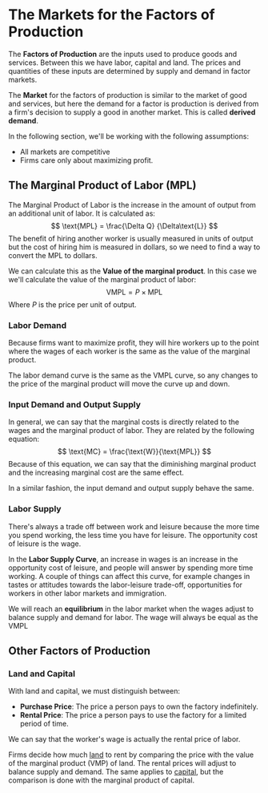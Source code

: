 # The Markets for the Factors of Production

The **Factors of Production** are the inputs used to produce goods and services. Between this we have labor, capital and land. The prices and quantities of these inputs are determined by supply and demand in factor markets.

The **Market** for the factors of production is similar to the market of good and services, but here the demand for a factor is production is derived from a firm's decision to supply a good in another market. This is called **derived demand**.

In the following section, we'll be working with the following assumptions:

- All markets are competitive
- Firms care only about maximizing profit.

## The Marginal Product of Labor (MPL)

The Marginal Product of Labor is the increase in the amount of output from an additional unit of labor. It is calculated as:
$$
\text{MPL} = \frac{\Delta Q} {\Delta\text{L}}
$$
The benefit of hiring another worker is usually measured in units of output but the cost of hiring him is measured in dollars, so we need to find a way to convert the MPL to dollars.

We can calculate this as the **Value of the marginal product**. In this case we we'll calculate the value of the marginal product of labor:
$$
\text{VMPL} = P \times \text{MPL}
$$
Where $P$ is the price per unit of output.

### Labor Demand

Because firms want to maximize profit, they will hire workers up to the point where the wages of each worker is the same as the value of the marginal product.

The labor demand curve is the same as the VMPL curve, so any changes to the price of the marginal product will move the curve up and down.

### Input Demand and Output Supply

In general, we can say that the marginal costs is directly related to the wages and the marginal product of labor. They are related by the following equation:
$$
\text{MC} = \frac{\text{W}}{\text{MPL}}
$$
Because of this equation, we can say that the diminishing marginal product and the increasing marginal cost are the same effect.

In a similar fashion, the input demand and output supply behave the same.

### Labor Supply

There's always a trade off between work and leisure because the more time you spend working, the less time you have for leisure. The opportunity cost of leisure is the wage.

In the **Labor Supply Curve**, an increase in wages is an increase in the opportunity cost of leisure, and people will answer by spending more time working. A couple of things can affect this curve, for example changes in tastes or attitudes towards the labor-leisure trade-off, opportunities for workers in other labor markets and immigration.

We will reach an **equilibrium** in the labor market when the wages adjust to balance supply and demand for labor. The wage will always be equal as the VMPL

## Other Factors of Production

### Land and Capital

With land and capital, we must distinguish between:

- **Purchase Price**: The price a person pays to own the factory indefinitely.
- **Rental Price**: The price a person pays to use the factory for a limited period of time.

We can say that the worker's wage is actually the rental price of labor.

Firms decide how much <u>land</u> to rent by comparing the price with the value of the marginal product (VMP) of land. The rental prices will adjust to balance supply and demand. The same applies to <u>capital</u>, but the comparison is done with the marginal product of capital.

